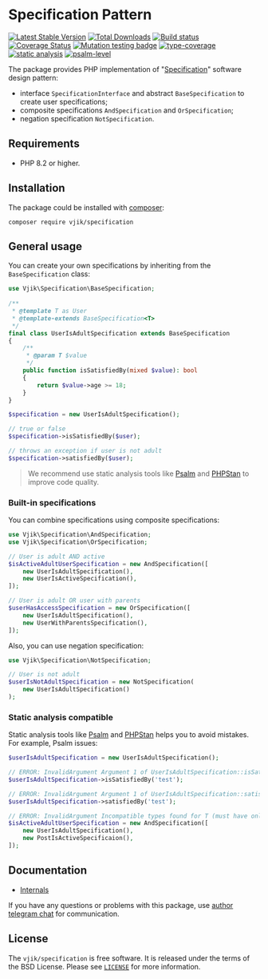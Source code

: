 # Specification Pattern

[![Latest Stable Version](https://poser.pugx.org/vjik/specification/v)](https://packagist.org/packages/vjik/specification)
[![Total Downloads](https://poser.pugx.org/vjik/specification/downloads)](https://packagist.org/packages/vjik/specification)
[![Build status](https://github.com/vjik/specification/actions/workflows/build.yml/badge.svg)](https://github.com/vjik/specification/actions/workflows/build.yml)
[![Coverage Status](https://coveralls.io/repos/github/vjik/specification/badge.svg)](https://coveralls.io/github/vjik/specification)
[![Mutation testing badge](https://img.shields.io/endpoint?style=flat&url=https%3A%2F%2Fbadge-api.stryker-mutator.io%2Fgithub.com%2Fvjik%2Fspecification%2Fmaster)](https://dashboard.stryker-mutator.io/reports/github.com/vjik/specification/master)
[![type-coverage](https://shepherd.dev/github/vjik/specification/coverage.svg)](https://shepherd.dev/github/vjik/specification)
[![static analysis](https://github.com/vjik/specification/workflows/static%20analysis/badge.svg)](https://github.com/vjik/specification/actions?query=workflow%3A%22static+analysis%22)
[![psalm-level](https://shepherd.dev/github/vjik/specification/level.svg)](https://shepherd.dev/github/vjik/specification)

The package provides PHP implementation of
"[Specification](https://designpatternsphp.readthedocs.io/en/latest/Behavioral/Specification/README.html)"
software design pattern:

- interface `SpecificationInterface` and abstract `BaseSpecification` to create user specifications;
- composite specifications `AndSpecification` and `OrSpecification`;
- negation specification `NotSpecification`.

## Requirements

- PHP 8.2 or higher.

## Installation

The package could be installed with [composer](https://getcomposer.org/download/):

```shell
composer require vjik/specification
```

## General usage

You can create your own specifications by inheriting from the `BaseSpecification` class:

```php
use Vjik\Specification\BaseSpecification;
    
/**
 * @template T as User
 * @template-extends BaseSpecification<T>
 */
final class UserIsAdultSpecification extends BaseSpecification
{
    /**
     * @param T $value
     */
    public function isSatisfiedBy(mixed $value): bool
    {
        return $value->age >= 18;
    }
}

$specification = new UserIsAdultSpecification();

// true or false
$specification->isSatisfiedBy($user); 

// throws an exception if user is not adult
$specification->satisfiedBy($user); 
```

> We recommend use static analysis tools like [Psalm](https://psalm.dev) and [PHPStan](https://phpstan.org)
> to improve code quality.

### Built-in specifications

You can combine specifications using composite specifications:

```php
use Vjik\Specification\AndSpecification;
use Vjik\Specification\OrSpecification;

// User is adult AND active
$isActiveAdultUserSpecification = new AndSpecification([
    new UserIsAdultSpecification(),
    new UserIsActiveSpecification(),
]);

// User is adult OR user with parents
$userHasAccessSpecification = new OrSpecification([
    new UserIsAdultSpecification(),
    new UserWithParentsSpecification(),
]);
```

Also, you can use negation specification:

```php
use Vjik\Specification\NotSpecification;

// User is not adult
$userIsNotAdultSpecification = new NotSpecification(
    new UserIsAdultSpecification()
);
```

### Static analysis compatible

Static analysis tools like [Psalm](https://psalm.dev) and [PHPStan](https://phpstan.org) helps you to avoid mistakes.
For example, Psalm issues:

```php
$userIsAdultSpecification = new UserIsAdultSpecification();

// ERROR: InvalidArgument Argument 1 of UserIsAdultSpecification::isSatisfiedBy expects User, but 'test' provided
$userIsAdultSpecification->isSatisfiedBy('test');

// ERROR: InvalidArgument Argument 1 of UserIsAdultSpecification::satisfiedBy expects User, but 'test' provided
$userIsAdultSpecification->satisfiedBy('test');

// ERROR: InvalidArgument Incompatible types found for T (must have only one of User, Post)
$isActiveAdultUserSpecification = new AndSpecification([
    new UserIsAdultSpecification(),
    new PostIsActiveSpecificaion(),
]);
```

## Documentation

- [Internals](docs/internals.md)

If you have any questions or problems with this package, use [author telegram chat](https://t.me/predvoditelev_chat)
for communication.

## License

The `vjik/specification` is free software. It is released under the terms of the BSD License.
Please see [`LICENSE`](./LICENSE.md) for more information.
